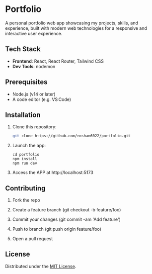 # Portfolio

A personal portfolio web app showcasing my projects, skills, and experience, built with modern web technologies for a responsive and interactive user experience.

## Tech Stack

- **Frontend**: React, React Router, Tailwind CSS
- **Dev Tools**: nodemon

## Prerequisites

- Node.js (v14 or later)
- A code editor (e.g. VS Code)

## Installation

1. Clone this repository:

   ```bash
   git clone https://github.com/roshan6022/portfolio.git
   ```

2. Launch the app:

   ```
   cd portfolio
   npm install
   npm run dev
   ```

3. Access the APP at http://localhost:5173

## Contributing

1. Fork the repo

2. Create a feature branch (git checkout -b feature/foo)

3. Commit your changes (git commit -am 'Add feature')

4. Push to branch (git push origin feature/foo)

5. Open a pull request

## License

Distributed under the [MIT License](./LICENSE).

